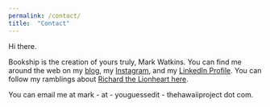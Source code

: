 ```yaml
---
permalink: /contact/
title:  "Contact"
---
```


Hi there.

Bookship is the creation of yours truly, Mark Watkins. You can find me around the web on my [blog](https://www.viking2917.com), my [Instagram](https://www.instagram.com/thehawaiiproject/), and my [LinkedIn Profile](https://www.linkedin.com/in/markwatkins1/). You can follow my ramblings about [Richard the Lionheart here](https://medieval.substack.com).

You can email me at mark - at - youguessedit - thehawaiiproject dot com.
